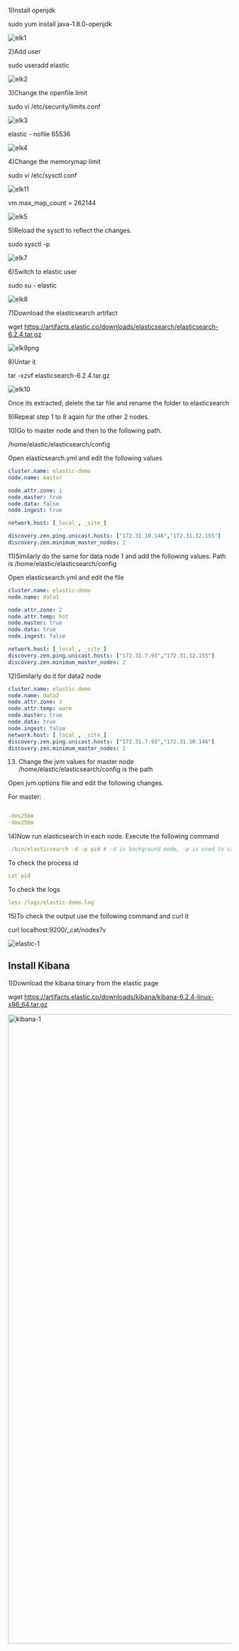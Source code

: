 1)Install openjdk 

sudo yum install java-1.8.0-openjdk


![elk1](https://user-images.githubusercontent.com/20787443/50677305-12b97a80-1034-11e9-88cc-f3502cabf680.PNG)


2)Add user

sudo useradd elastic

![elk2](https://user-images.githubusercontent.com/20787443/50677358-662bc880-1034-11e9-8737-18ce0bb9ab1a.PNG)


3)Change the openfile limit

sudo vi /etc/security/limits.conf

![elk3](https://user-images.githubusercontent.com/20787443/50677456-f23df000-1034-11e9-87ad-272199028266.PNG)


elastic - nofile 65536

![elk4](https://user-images.githubusercontent.com/20787443/50677510-37622200-1035-11e9-8b1c-a94d4cd74e7f.PNG)


4)Change the memorymap limit


sudo vi /etc/sysctl.conf

![elk11](https://user-images.githubusercontent.com/20787443/50679041-a000cd00-103c-11e9-9e1a-62cb07985217.PNG)

vm.max_map_count = 262144

![elk5](https://user-images.githubusercontent.com/20787443/50677680-19e18800-1036-11e9-94f9-71c89723c08e.PNG)


5)Reload the sysctl to reflect the changes.


sudo sysctl -p

![elk7](https://user-images.githubusercontent.com/20787443/50678196-7f367880-1038-11e9-91e2-1b14d9dc60fe.PNG)


6)Switch to elastic user

sudo su - elastic


![elk8](https://user-images.githubusercontent.com/20787443/50678250-c3297d80-1038-11e9-8e01-66473a48e1c9.PNG)



7)Download the elasticsearch artifact

wget https://artifacts.elastic.co/downloads/elasticsearch/elasticsearch-6.2.4.tar.gz


![elk9png](https://user-images.githubusercontent.com/20787443/50678521-0e905b80-103a-11e9-9261-d6f319264e2f.PNG)

8)Untar it


tar -xzvf elasticsearch-6.2.4.tar.gz

![elk10](https://user-images.githubusercontent.com/20787443/50678526-10f2b580-103a-11e9-994a-746ff3c40758.PNG)

Once its extracted, delete the tar file and rename the folder to elasticsearch




9)Repeat step 1 to 8 again for the other 2 nodes.


10)Go to master node and then to the following path.

/home/elastic/elasticsearch/config

Open elasticsearch.yml and edit the following values


```yaml
cluster.name: elastic-demo
node.name: master

node.attr.zone: 1
node.master: true
node.data: false
node.ingest: true

network.host: [_local_, _site_]

discovery.zen.ping.unicast.hosts: ["172.31.10.146","172.31.12.155"]
discovery.zen.minimum_master_nodes: 2
```

11)Similarly do the same for data node 1 and add the following values.
Path is /home/elastic/elasticsearch/config

Open elasticsearch.yml and edit the file

```yaml
cluster.name: elastic-demo
node.name: data1

node.attr.zone: 2
node.attr.temp: hot
node.master: true
node.data: true
node.ingest: false

network.host: [_local_, _site_]
discovery.zen.ping.unicast.hosts: ["172.31.7.93","172.31.12.155"]
discovery.zen.minimum_master_nodes: 2
```

12)Similarly do it for data2 node

```yaml
cluster.name: elastic-demo
node.name: data2
node.attr.zone: 3
node.attr.temp: warm
node.master: true
node.data: true
node.ingest: false
network.host: [_local_, _site_]
discovery.zen.ping.unicast.hosts: ["172.31.7.93","172.31.10.146"]
discovery.zen.minimum_master_nodes: 2
```


13) Change the jvm values for master  node
/home/elastic/elasticsearch/config is the path

Open jvm.options file and edit the following changes.

For master:

```yaml

-Xms256m
-Xmx256m
```


14)Now run elasticsearch in each node.
Execute the following command

```yaml
./bin/elasticsearch -d -p pid # -d is background mode, -p is used to capture the process id
```
To check the process id

```yaml
cat pid
```
To check the logs

```yaml
less /logs/elastic-demo.log 
```

15)To check the output use the following command and curl it


curl localhost:9200/_cat/nodes?v


![elastic-1](https://user-images.githubusercontent.com/20787443/50734550-a441fd00-1198-11e9-8141-b0f8edb7f391.png)

## Install Kibana

1)Download the kibana binary from the elastic page

wget https://artifacts.elastic.co/downloads/kibana/kibana-6.2.4-linux-x86_64.tar.gz


<img width="1418" alt="kibana-1" src="https://user-images.githubusercontent.com/20787443/51153908-e06a1180-18ac-11e9-93fe-055504a3e3d0.png">
